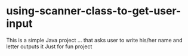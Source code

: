 # using-scanner-class-to-get-user-input
This is a simple Java project ... that asks 
user to write his/her name and letter outputs it 
Just for fun project
